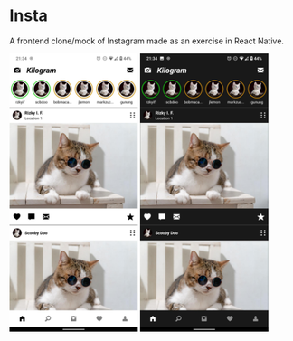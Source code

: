 # Insta
A frontend clone/mock of Instagram made as an exercise in React Native.

<img src="./resources/screenshot1.jpg" width="45%">
<img src="./resources/screenshot2.jpg" width="45%">